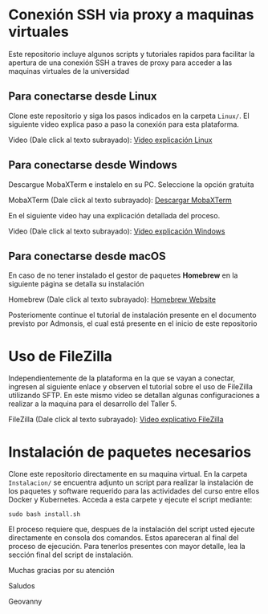 # Conexión SSH via proxy a maquinas virtuales

Este repositorio incluye algunos scripts y tutoriales rapidos para facilitar la apertura de una conexión SSH a traves de proxy para acceder a las maquinas virtuales de la universidad

## Para conectarse desde Linux

Clone este repositorio y siga los pasos indicados en la carpeta `Linux/`. El siguiente video explica paso a paso la conexión para esta plataforma.

Video (Dale click al texto subrayado): [Video explicación Linux](https://youtu.be/hc78ugg1k5E)

## Para conectarse desde Windows

Descargue MobaXTerm e instalelo en su PC. Seleccione la opción gratuita

MobaXTerm (Dale click al texto subrayado): [Descargar MobaXTerm](https://mobaxterm.mobatek.net/download.html)

En el siguiente video hay una explicación detallada del proceso.

Video (Dale click al texto subrayado): [Video explicación Windows](https://www.youtube.com/watch?v=Eh_mgZWM7zs)

## Para conectarse desde macOS

En caso de no tener instalado el gestor de paquetes **Homebrew** en la siguiente página se detalla su instalación

Homebrew (Dale click al texto subrayado): [Homebrew Website](https://brew.sh/index_es)

Posteriomente continue el tutorial de instalación presente en el documento previsto por Admonsis, el cual está presente en el inicio de este repositorio

# Uso de FileZilla

Independientemente de la plataforma en la que se vayan a conectar, ingresen al siguiente enlace y observen el tutorial sobre el uso de FileZilla utilizando SFTP. En este mismo video se detallan algunas configuraciones a realizar a la maquina para el desarrollo del Taller 5.

FileZilla (Dale click al texto subrayado): [Video explicativo FileZilla](https://youtu.be/uqGJ6ymNQUY)

# Instalación de paquetes necesarios

Clone este repositorio directamente en su maquina virtual. En la carpeta `Instalacion/` se encuentra adjunto un script para realizar la instalación de los paquetes y software requerido para las actividades del curso entre ellos Docker y Kubernetes. Acceda a esta carpete y ejecute el script mediante:

`sudo bash install.sh`

El proceso requiere que, despues de la instalación del script usted ejecute directamente en consola dos comandos. Estos apareceran al final del proceso de ejecución. Para tenerlos presentes con mayor detalle, lea la sección final del script de instalación.

Muchas gracias por su atención

Saludos

Geovanny
